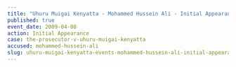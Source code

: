 ```yaml
---
title: "Uhuru Muigai Kenyatta - Mohammed Hussein Ali - Initial Appearance"
published: true
event_date: 2009-04-08
action: Initial Appearance
case: the-prosecutor-v-uhuru-muigai-kenyatta
accused: mohammed-hussein-ali
slug: uhuru-muigai-kenyatta-events-mohammed-hussein-ali-initial-appearance
---
```

